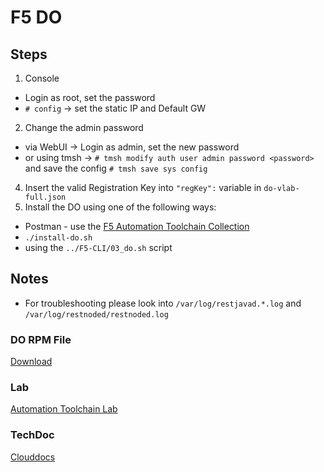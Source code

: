 # F5 DO

## Steps
1. Console
  * Login as root, set the password
  * `# config` -> set the static IP and Default GW
2. Change the admin password
  * via WebUI -> Login as admin, set the new password
  * or using tmsh -> `# tmsh modify auth user admin password <password>` and save the config `# tmsh save sys config`
4. Insert the valid Registration Key into `"regKey":` variable in `do-vlab-full.json`
5. Install the DO using one of the following ways:
  * Postman - use the [F5 Automation Toolchain Collection](https://raw.githubusercontent.com/jmcalalang/f5-automation-toolchain-lab/master/files/postman_collections/F5%20Automation%20Toolchain-%20Class.postman_collection.json)
  * `./install-do.sh`
  * using the `../F5-CLI/03_do.sh` script

## Notes
* For troubleshooting please look into `/var/log/restjavad.*.log` and `/var/log/restnoded/restnoded.log`

### DO RPM File
[Download](https://github.com/F5Networks/f5-declarative-onboarding/releases)

### Lab
[Automation Toolchain Lab](https://f5-automation-toolchain-lab.readthedocs.io/en/latest/docs/labinfo/labinfo2.html)

### TechDoc
[Clouddocs](https://clouddocs.f5.com/products/extensions/f5-declarative-onboarding/latest/installation.html)
